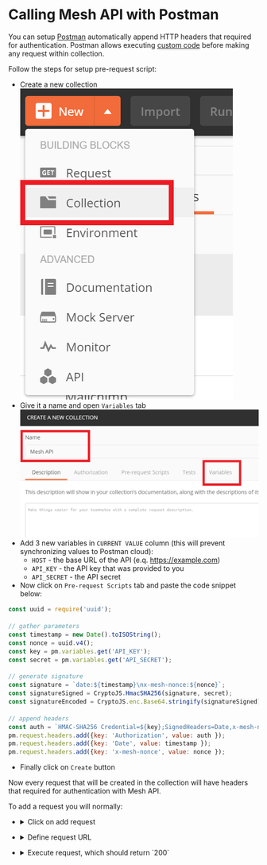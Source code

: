 # Calling Mesh API with Postman

You can setup [Postman](https://www.getpostman.com/) automatically append HTTP headers that
required for authentication. Postman allows executing [custom code](https://learning.getpostman.com/docs/postman/scripts/pre-request-scripts/) before making any request within
collection.

Follow the steps for setup pre-request script:

- Create a new collection 
![](./assets/create_collection.png)
- Give it a name and open `Variables` tab
![](./assets/name_collection.png)
- Add 3 new variables in `CURRENT VALUE` column (this will prevent synchronizing values to Postman cloud):
  - `HOST` - the base URL of the API (e.q. https://example.com)
  - `API_KEY` - the API key that was provided to you
  - `API_SECRET` - the API secret 
- Now click on `Pre-request Scripts` tab and paste the code snippet below:
```js
const uuid = require('uuid');

// gather parameters
const timestamp = new Date().toISOString();
const nonce = uuid.v4();
const key = pm.variables.get('API_KEY');
const secret = pm.variables.get('API_SECRET');

// generate signature
const signature = `date:${timestamp}\nx-mesh-nonce:${nonce}`;
const signatureSigned = CryptoJS.HmacSHA256(signature, secret);
const signatureEncoded = CryptoJS.enc.Base64.stringify(signatureSigned);

// append headers
const auth = `HMAC-SHA256 Credential=${key};SignedHeaders=Date,x-mesh-nonce;Signature=${signatureEncoded}`;
pm.request.headers.add({key: 'Authorization', value: auth });
pm.request.headers.add({key: 'Date', value: timestamp });
pm.request.headers.add({key: 'x-mesh-nonce', value: nonce });
```
- Finally click on `Create` button

Now every request that will be created in the collection will have headers that required for authentication with Mesh API.

To add a request you will normally:
- <details>
    <summary>Click on add request</summary>
    ![](./assets/add_request.png)
</details>

- <details>
    <summary>Define request URL</summary>
    ![](./assets/request.png)
</details>

- <details>
    <summary>Execute request, which should return `200`</summary>
    ![](./assets/request_sent.png)
</details>